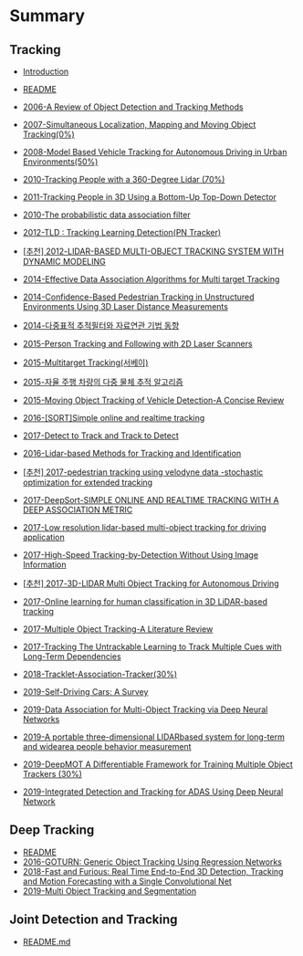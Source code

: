 # Summary



## Tracking

* [Introduction](README.md)
* [README](Tracking/README.md)
* [2006-A Review of Object Detection and Tracking Methods](Tracking/2006-A-Review-of-Object-Detection-and-Tracking-Methods.md)
* [2007-Simultaneous Localization, Mapping and Moving Object Tracking\(0%\)](Tracking/2007-simultaneous-localization-mapping-and-moving-object-tracking.md)
* [2008-Model Based Vehicle Tracking for Autonomous Driving in Urban Environments\(50%\)](Tracking/2008-model-based-vehicle-tracking-for-autonomous-driving-in-urban-environments.md)
* [2010-Tracking People with a 360-Degree Lidar \(70%\)](Tracking/2010-tracking-people-with-a-360-degree-lidar.md)
* [2011-Tracking People in 3D Using a Bottom-Up Top-Down Detector ](Tracking/2011-tracking-people-in-3d-using-a-bottom-up-top-down-detector.md)
* [2010-The probabilistic data association filter](Tracking/2010-the-probabilistic-data-association-filter.md)
* [2012-TLD : Tracking Learning Detection(PN Tracker)](Tracking/2012-Tracking-Learning-Detection.md)
* [\[추천\] 2012-LIDAR-BASED MULTI-OBJECT TRACKING SYSTEM WITH DYNAMIC MODELING](Tracking/2012-lidar-based-multi-object-tracking-system-with-dynamic-modeling.md)
* [2014-Effective Data Association Algorithms for Multi target Tracking](Tracking/2014-effective-data-association-algorithms-for-multi-target-tracking.md)
* [2014-Confidence-Based Pedestrian Tracking in Unstructured Environments Using 3D Laser Distance Measurements](Tracking/2014-confidence-based-pedestrian-tracking-in-unstructured-environments-using-3d-laser-distance-measurements.md)
* [2014-다중표적 추적필터와 자료연관 기법 동향](Tracking/2014-survey-multi-target-tracking-filters-and-data-association.md)
* [2015-Person Tracking and Following with 2D Laser Scanners](Tracking/2015-person-tracking-and-following-with-2d-laser-scanners.md)
* [2015-Multitarget Tracking\(서베이\)](Tracking/2015-Multitarget-Tracking.md)
* [2015-자율 주행 차량의 다중 물체 추적 알고리즘](Tracking/2015-multi-object-tracking-algorithm-for-autonomous-vehicle.md)
* [2015-Moving Object Tracking of Vehicle Detection-A Concise Review](Tracking/2015-Moving-Object-Tracking-of-Vehicle-Detection-A-Concise-Review.md)
* [2016-\[SORT\]Simple online and realtime tracking](Tracking/2016-simple-online-and-realtime-tracking.md)
* [2017-Detect to Track and Track to Detect](Tracking/2017-detect-to-track-and-track-to-detect.md)
* [2016-Lidar-based Methods for Tracking and Identification](Tracking/2016-lidar-based-methods-for-tracking-and-identification.md)
* [\[추천\] 2017-pedestrian tracking using velodyne data -stochastic optimization for extended tracking](Tracking/2017-pedestrian-tracking-using-velodyne-data-stochastic-optimization-for-extended-tracking.md)
* [2017-DeepSort-SIMPLE ONLINE AND REALTIME TRACKING WITH A DEEP ASSOCIATION METRIC](Tracking/2017-SIMPLE-ONLINE-AND-REALTIME-TRACKING-WITH-A-DEEP-ASSOCIATION-METRIC.md)
* [2017-Low resolution lidar-based multi-object tracking for driving application](Tracking/2017-low-resolution-lidar-based-multi-object-tracking-for-driving-application.md)
* [2017-High-Speed Tracking-by-Detection Without Using Image Information](Tracking/2017-High-Speed-Tracking-by-Detection-Without-Using-Image-Information.md)
* [\[추천\] 2017-3D-LIDAR Multi Object Tracking for Autonomous Driving](Tracking/2017-3d-lidar-multi-object-tracking-for-autonomous-driving.md)
* [2017-Online learning for human classification in 3D LiDAR-based tracking](Tracking/2017-online-learning-for-human-classification-in-3d-lidar-based-tracking.md)
* [2017-Multiple Object Tracking-A Literature Review](Tracking/2017-Multiple-Object-Tracking-A-Literature-Review.md)
* [2017-Tracking The Untrackable Learning to Track Multiple Cues with Long-Term Dependencies](Tracking/2017-Tracking-The-Untrackable.md)
* [2018-Tracklet-Association-Tracker\(30%\)](Tracking/2018-Tracklet-Association-Tracker.md)

* [2019-Self-Driving Cars: A Survey](Tracking/2019-self-driving-cars-a-survey.md)
* [2019-Data Association for Multi-Object Tracking via Deep Neural Networks](Tracking/2019-data-association-for-multi-object-tracking-via-deep-neural-networks.md)
* [2019-A portable three-dimensional LIDARbased system for long-term and widearea people behavior measurement](Tracking/2019-a-portable-three-dimensional-lidarbased-system-for-long-term-and-widearea-people-behavior-measurement.md)
* [2019-DeepMOT A Differentiable Framework for Training Multiple Object Trackers \(30%\)](Tracking/2019-DeepMOT-A-Differentiable-Framework-for-Training-Multiple-Object-Trackers.md)
* [2019-Integrated Detection and Tracking for ADAS Using Deep Neural Network](Tracking/2019-Integrated-detection-and-tracking-for-ADAS-using-deep-neural-network.md)

## Deep Tracking

* [README](Deep-Tracking/README.md)
* [2016-GOTURN: Generic Object Tracking Using Regression Networks](Deep-Tracking/2016-2016-GOTURN-Generic-Object-Tracking-Using-Regression-Networks.md)
* [2018-Fast and Furious: Real Time End-to-End 3D Detection, Tracking and Motion Forecasting with a Single Convolutional Net](Deep-Tracking/2018-fast-and-furious-real-time-end-to-end-3d-detection-tracking-and-motion-forecasting-with-a-single-convolutional-net.md)
* [2019-Multi Object Tracking and Segmentation](Deep-Tracking/2019-Multi-Object-Tracking-and-Segmentation.md)



## Joint Detection and Tracking

* [README.md](Joint-Detection-Tracking/README.md)

